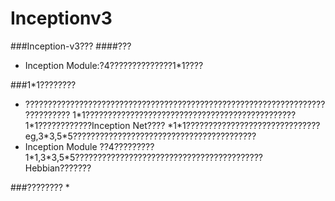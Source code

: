 # Inceptionv3
###Inception-v3???
####???
   * Inception Module:?4??????????????1*1????





###1*1????????
* ?????????????????????????????????????????????????????????????????????????????
1\*1???????????????????????????????????????????????1\*1????????????Inception Net????
*1\*1??????????????????????????????eg,3\*3,5\*5?????????????????????????????????????????
* Inception Module ??4?????????1\*1,3\*3,5\*5??????????????????????????????????????????Hebbian???????

###????????
*